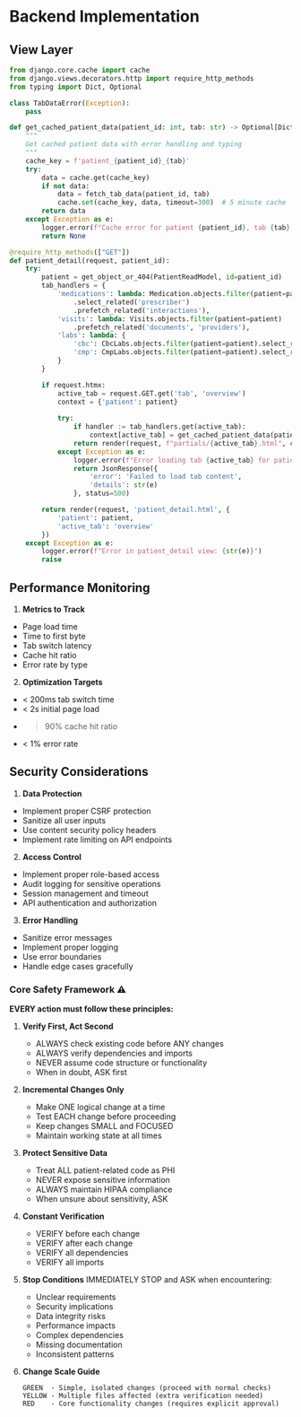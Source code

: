 # Backend Implementation

## View Layer
```python
from django.core.cache import cache
from django.views.decorators.http import require_http_methods
from typing import Dict, Optional

class TabDataError(Exception):
    pass

def get_cached_patient_data(patient_id: int, tab: str) -> Optional[Dict]:
    """
    Get cached patient data with error handling and typing
    """
    cache_key = f'patient_{patient_id}_{tab}'
    try:
        data = cache.get(cache_key)
        if not data:
            data = fetch_tab_data(patient_id, tab)
            cache.set(cache_key, data, timeout=300)  # 5 minute cache
        return data
    except Exception as e:
        logger.error(f"Cache error for patient {patient_id}, tab {tab}: {str(e)}")
        return None

@require_http_methods(["GET"])
def patient_detail(request, patient_id):
    try:
        patient = get_object_or_404(PatientReadModel, id=patient_id)
        tab_handlers = {
            'medications': lambda: Medication.objects.filter(patient=patient)
                .select_related('prescriber')
                .prefetch_related('interactions'),
            'visits': lambda: Visits.objects.filter(patient=patient)
                .prefetch_related('documents', 'providers'),
            'labs': lambda: {
                'cbc': CbcLabs.objects.filter(patient=patient).select_related(),
                'cmp': CmpLabs.objects.filter(patient=patient).select_related()
            }
        }

        if request.htmx:
            active_tab = request.GET.get('tab', 'overview')
            context = {'patient': patient}
            
            try:
                if handler := tab_handlers.get(active_tab):
                    context[active_tab] = get_cached_patient_data(patient_id, active_tab) or handler()
                return render(request, f"partials/{active_tab}.html", context)
            except Exception as e:
                logger.error(f"Error loading tab {active_tab} for patient {patient_id}: {str(e)}")
                return JsonResponse({
                    'error': 'Failed to load tab content',
                    'details': str(e)
                }, status=500)

        return render(request, 'patient_detail.html', {
            'patient': patient,
            'active_tab': 'overview'
        })
    except Exception as e:
        logger.error(f"Error in patient_detail view: {str(e)}")
        raise
```

## Performance Monitoring

1. **Metrics to Track**
- Page load time
- Time to first byte
- Tab switch latency
- Cache hit ratio
- Error rate by type

2. **Optimization Targets**
- < 200ms tab switch time
- < 2s initial page load
- > 90% cache hit ratio
- < 1% error rate

## Security Considerations

1. **Data Protection**
- Implement proper CSRF protection
- Sanitize all user inputs
- Use content security policy headers
- Implement rate limiting on API endpoints

2. **Access Control**
- Implement proper role-based access
- Audit logging for sensitive operations
- Session management and timeout
- API authentication and authorization

3. **Error Handling**
- Sanitize error messages
- Implement proper logging
- Use error boundaries
- Handle edge cases gracefully

### Core Safety Framework ⚠️
**EVERY action must follow these principles:**

1. **Verify First, Act Second**
   - ALWAYS check existing code before ANY changes
   - ALWAYS verify dependencies and imports
   - NEVER assume code structure or functionality
   - When in doubt, ASK first

2. **Incremental Changes Only**
   - Make ONE logical change at a time
   - Test EACH change before proceeding
   - Keep changes SMALL and FOCUSED
   - Maintain working state at all times

3. **Protect Sensitive Data**
   - Treat ALL patient-related code as PHI
   - NEVER expose sensitive information
   - ALWAYS maintain HIPAA compliance
   - When unsure about sensitivity, ASK

4. **Constant Verification**
   - VERIFY before each change
   - VERIFY after each change
   - VERIFY all dependencies
   - VERIFY all imports

5. **Stop Conditions**
   IMMEDIATELY STOP and ASK when encountering:
   - Unclear requirements
   - Security implications
   - Data integrity risks
   - Performance impacts
   - Complex dependencies
   - Missing documentation
   - Inconsistent patterns

6. **Change Scale Guide**
   ```
   GREEN  - Simple, isolated changes (proceed with normal checks)
   YELLOW - Multiple files affected (extra verification needed)
   RED    - Core functionality changes (requires explicit approval)
   ``` 
